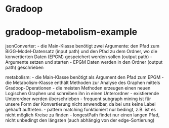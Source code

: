 # Gradoop
# gradoop-metabolism-example

jsonConverter:
	- die Main-Klasse benötigt zwei Argumente: den Pfad zum BiGG-Model-Datensatz (input path) 
	  und den Pfad zu dem Ordner, wo die konvertierten Daten (EPGM) gespeichert werden sollen (output path)
	- Argumente setzen und starten
	- EPGM Daten werden in den Ordner (output path) geschrieben
	
metabolism:
	- die Main-Klasse benötigt als Argument den Pfad zum EPGM
	- die Metabolism-Klasse enthält Methoden zur Analyse des Graphen mittels Gradoop-Operationen
	- die meisten Methoden erzeugen einen neuen Logischen Graphen und schreiben ihn in einen Unterordner
	- existierende Unterordner werden überschrieben
	- frequent subgraph mining ist für unsere Form der Konvertierung nicht anwendbar, da bei uns keine Label gehäuft 		  auftreten.
	- pattern matching funktioniert nur bedingt, z.B. ist es nicht möglich Kreise zu finden
	- longestPath findet nur einen langen Pfad, nicht unbedingt den längsten (auch abhängig von der edge-Sortierung)

